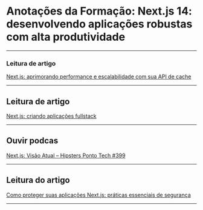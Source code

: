 # Anotações da Formação: Next.js 14: desenvolvendo aplicações robustas com alta produtividade

--- 

### Leitura de artigo
[Next.js: aprimorando performance e escalabilidade com sua API de cache](https://www.alura.com.br/artigos/api-next-js)

---

## Leitura de artigo
[Next.js: criando aplicações fullstack](https://www.alura.com.br/artigos/aplicacoes-fullstack)

---

## Ouvir podcas
[Next.js: Visão Atual – Hipsters Ponto Tech #399](https://www.hipsters.tech/next-js-visao-atual-hipsters-ponto-tech-399/)

---

## Leitura do artigo
[Como proteger suas aplicações Next.js: práticas essenciais de segurança](https://www.alura.com.br/artigos/nextjs-seguranca)

---

